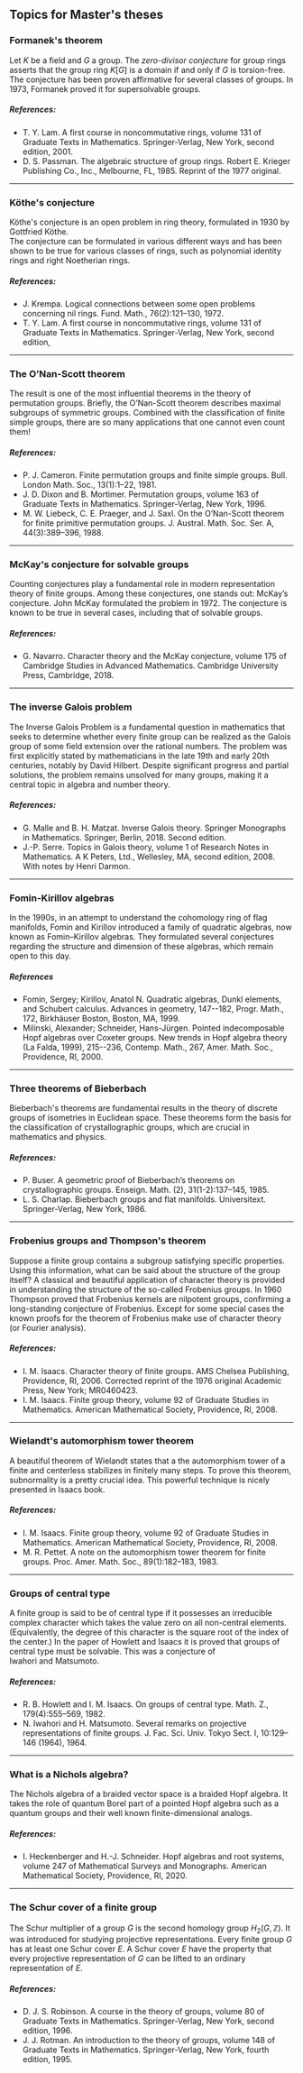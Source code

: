 ## Topics for Master's theses

### Formanek's theorem

Let $K$ be a field and $G$ a group. The _zero-divisor conjecture_ for group rings 
asserts that the group ring $K[G]$ is a domain if and only if $G$ is torsion-free.
The conjecture has been proven affirmative for several classes of groups. 
In 1973, Formanek proved it for supersolvable groups.  

##### References:
* T. Y. Lam. A first course in noncommutative rings, volume 131 of Graduate Texts in Mathematics. Springer-Verlag, New York, second edition, 2001.
* D. S. Passman. The algebraic structure of group rings. Robert E. Krieger Publishing Co., Inc., Melbourne, FL, 1985. Reprint of the 1977 original.

---

### Köthe's conjecture

Köthe's conjecture is an open problem in ring theory, 
formulated in 1930 by Gottfried Köthe.  
The conjecture can be formulated in various different ways and 
has been shown to be true for various classes of rings, 
such as polynomial identity rings and right Noetherian rings. 

##### References: 
* J. Krempa. Logical connections between some open problems concerning nil rings. Fund. Math., 76(2):121–130, 1972.
* T. Y. Lam. A first course in noncommutative rings, volume 131 of Graduate Texts in Mathematics. Springer-Verlag, New York, second edition,

---

### The O’Nan-Scott theorem

The result is one of the most influential theorems in the theory of permutation groups. 
Briefly, the O’Nan-Scott theorem describes maximal subgroups of symmetric groups. Combined with the classification of finite simple groups, there are so many applications that one cannot even count them! 

##### References: 
* P. J. Cameron. Finite permutation groups and finite simple groups. Bull. London Math. Soc., 13(1):1–22, 1981.
* J. D. Dixon and B. Mortimer. Permutation groups, volume 163 of Graduate Texts in Mathematics. Springer-Verlag, New York, 1996.
* M. W. Liebeck, C. E. Praeger, and J. Saxl. On the O’Nan-Scott theorem for finite primitive permutation groups. J. Austral. Math. Soc. Ser. A,
44(3):389–396, 1988.

---

### McKay's conjecture for solvable groups

Counting conjectures play a fundamental role in modern representation theory of finite groups. 
Among these conjectures, one stands out: McKay’s conjecture. 
John McKay formulated the problem in 1972. The conjecture is known to be true in several cases, including that of solvable groups. 

##### References: 
* G. Navarro. Character theory and the McKay conjecture, volume 175 of Cambridge Studies in Advanced Mathematics. Cambridge University
Press, Cambridge, 2018.

---

### The inverse Galois problem

The Inverse Galois Problem is a fundamental question in mathematics that seeks to determine whether every finite group can be realized as the Galois group of some field extension over the rational numbers.
The problem was first explicitly stated by mathematicians in the late 19th and early 20th centuries, notably by David Hilbert. Despite significant progress and partial solutions, the problem remains unsolved for many groups, making it a central topic in algebra and number theory.

##### References: 
* G. Malle and B. H. Matzat. Inverse Galois theory. Springer Monographs in Mathematics. Springer, Berlin, 2018. Second edition.
* J.-P. Serre. Topics in Galois theory, volume 1 of Research Notes in Mathematics. A K Peters, Ltd., Wellesley, MA, second edition, 2008. With notes by Henri Darmon.

---
### Fomin-Kirillov algebras

In the 1990s, in an attempt to understand the cohomology ring of flag manifolds, Fomin and Kirillov introduced a family of quadratic algebras, now known as Fomin–Kirillov algebras. They formulated several conjectures regarding the structure and dimension of these algebras, which remain open to this day. 

##### References

* Fomin, Sergey; Kirillov, Anatol N. Quadratic algebras, Dunkl elements, and Schubert calculus. Advances in geometry, 147--182, Progr. Math., 172, Birkhäuser Boston, Boston, MA, 1999.
* Milinski, Alexander; Schneider, Hans-Jürgen. Pointed indecomposable Hopf algebras over Coxeter groups. New trends in Hopf algebra theory (La Falda, 1999), 215--236, Contemp. Math., 267, Amer. Math. Soc., Providence, RI, 2000.

---

### Three theorems of Bieberbach

Bieberbach's theorems are fundamental results in the theory of discrete 
groups of isometries in Euclidean space. 
These theorems form the basis for the classification of crystallographic groups, 
which are crucial in mathematics and physics. 

##### References: 
* P. Buser. A geometric proof of Bieberbach’s theorems on crystallographic groups. Enseign. Math. (2), 31(1-2):137–145, 1985.
* L. S. Charlap. Bieberbach groups and flat manifolds. Universitext. Springer-Verlag, New York, 1986.

---
### Frobenius groups and Thompson's theorem

Suppose a finite group contains a subgroup satisfying specific properties. 
Using this information, what can be said about the structure of the group itself? 
A classical and beautiful application of character theory is provided 
in understanding the structure of the so-called Frobenius groups. In 1960 Thompson proved that Frobenius kernels are nilpotent groups, 
confirming a long-standing conjecture of Frobenius. 
Except for some special cases the known proofs for the theorem 
of Frobenius make use of character theory (or Fourier analysis). 

##### References:  
* I. M. Isaacs. Character theory of finite groups. AMS Chelsea Publishing, Providence, RI, 2006. Corrected reprint of the 1976 original Academic
Press, New York; MR0460423.
* I. M. Isaacs. Finite group theory, volume 92 of Graduate Studies in Mathematics. American Mathematical Society, Providence, RI, 2008.

---

### Wielandt's automorphism tower theorem

A beautiful theorem of Wielandt states 
that a the automorphism tower of a finite and centerless stabilizes in finitely many steps. To prove this theorem, 
subnormality is a pretty crucial idea. This powerful technique is nicely presented in Isaacs book. 

##### References:   
* I. M. Isaacs. Finite group theory, volume 92 of Graduate Studies in Mathematics. American Mathematical Society, Providence, RI, 2008.
* M. R. Pettet. A note on the automorphism tower theorem for finite groups. Proc. Amer. Math. Soc., 89(1):182–183, 1983.

---

### Groups of central type

A finite group is said to be of central type if it possesses an irreducible complex character which takes the value zero on all non-central elements. (Equivalently, the degree of this character is the square root of the index of the center.) 
In the paper of Howlett and Isaacs it is proved that groups of central type must be solvable. This was a conjecture of  
Iwahori and Matsumoto.

##### References: 
* R. B. Howlett and I. M. Isaacs. On groups of central type. Math. Z., 179(4):555–569, 1982.
* N. Iwahori and H. Matsumoto. Several remarks on projective representations of finite groups. J. Fac. Sci. Univ. Tokyo Sect. I, 10:129–146
(1964), 1964.

---

### What is a Nichols algebra?

The Nichols algebra of a braided vector space is a braided Hopf algebra. 
It takes the role of quantum Borel part of a pointed Hopf algebra such 
as a quantum groups and their well known finite-dimensional analogs.  

##### References:  
* I. Heckenberger and H.-J. Schneider. Hopf algebras and root systems, volume 247 of Mathematical Surveys and Monographs. American
Mathematical Society, Providence, RI, 2020.

---

### The Schur cover of a finite group

The Schur multiplier of a group $G$ is the second homology group $H_2(G,\mathbb{Z})$. It was introduced 
for studying projective representations. Every finite group $G$ has at least one 
Schur cover $E$. A Schur cover $E$ have the property that every projective representation 
of $G$ can be lifted to an ordinary representation of $E$. 

##### References: 
* D. J. S. Robinson. A course in the theory of groups, volume 80 of Graduate Texts in Mathematics. Springer-Verlag, New York, second edition, 1996.
* J. J. Rotman. An introduction to the theory of groups, volume 148 of Graduate Texts in Mathematics. Springer-Verlag, New York, fourth edition, 1995.
